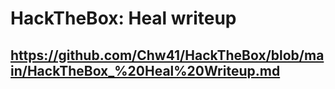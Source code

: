 # HackTheBox: Heal writeup
## https://github.com/Chw41/HackTheBox/blob/main/HackTheBox_%20Heal%20Writeup.md
